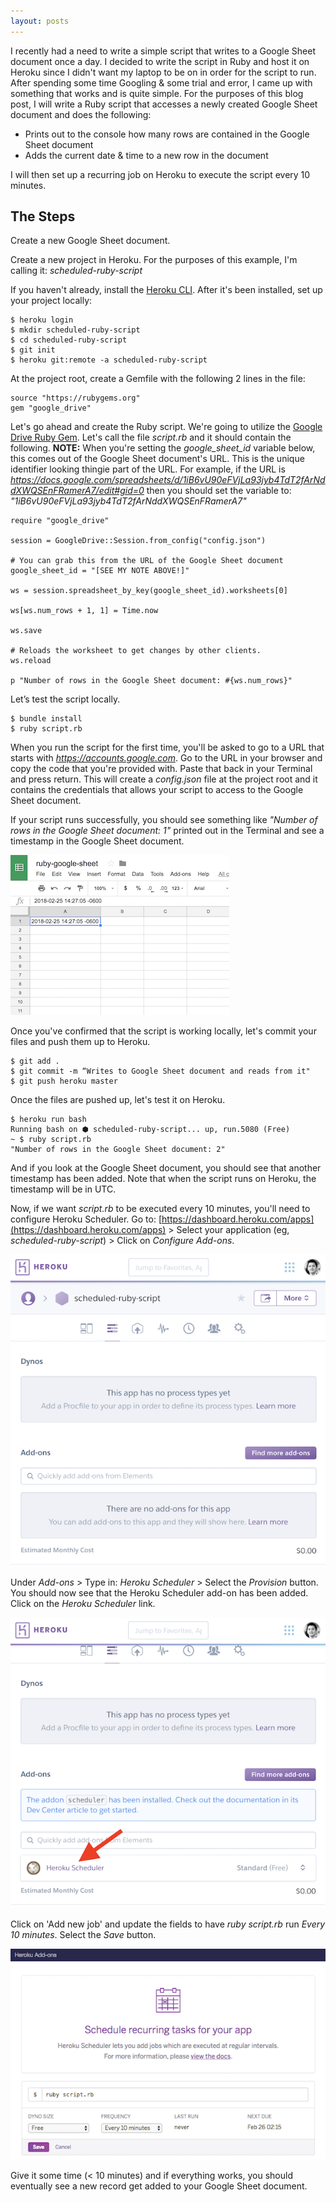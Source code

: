 ```yaml
---
layout: posts
---
```


I recently had a need to write a simple script that writes to a Google Sheet document once a day. I decided to write the script in Ruby and host it on Heroku since I didn't want my laptop to be on in order for the script to run. After spending some time Googling & some trial and error, I came up with something that works and is quite simple. For the purposes of this blog post, I will write a Ruby script that accesses a newly created Google Sheet document and does the following:

* Prints out to the console how many rows are contained in the Google Sheet document
* Adds the current date & time to a new row in the document

I will then set up a recurring job on Heroku to execute the script every 10 minutes.

## The Steps

Create a new Google Sheet document.

Create a new project in Heroku. For the purposes of this example, I'm calling it: *scheduled-ruby-script*

If you haven't already, install the [Heroku CLI](https://devcenter.heroku.com/articles/heroku-cli). After it's been installed, set up your project locally:

    $ heroku login
    $ mkdir scheduled-ruby-script
    $ cd scheduled-ruby-script
    $ git init
    $ heroku git:remote -a scheduled-ruby-script

At the project root, create a Gemfile with the following 2 lines in the file:

    source "https://rubygems.org"
    gem "google_drive"

Let's go ahead and create the Ruby script. We're going to utilize the [Google Drive Ruby Gem](https://github.com/gimite/google-drive-ruby). Let's call the file *script.rb* and it should contain the following. **NOTE:** When you're setting the *google\_sheet\_id* variable below, this comes out of the Google Sheet document's URL. This is the unique identifier looking thingie part of the URL. For example, if the URL is *https://docs.google.com/spreadsheets/d/1iB6vU90eFVjLa93jyb4TdT2fArNddXWQSEnFRamerA7/edit#gid=0* then you should set the variable to: *"1iB6vU90eFVjLa93jyb4TdT2fArNddXWQSEnFRamerA7"*

    require "google_drive"

    session = GoogleDrive::Session.from_config("config.json")

    # You can grab this from the URL of the Google Sheet document
    google_sheet_id = "[SEE MY NOTE ABOVE!]"

    ws = session.spreadsheet_by_key(google_sheet_id).worksheets[0]

    ws[ws.num_rows + 1, 1] = Time.now

    ws.save

    # Reloads the worksheet to get changes by other clients.
    ws.reload

    p "Number of rows in the Google Sheet document: #{ws.num_rows}"

Let’s test the script locally.  

    $ bundle install
    $ ruby script.rb

When you run the script for the first time, you'll be asked to go to a URL that starts with *https://accounts.google.com*. Go to the URL in your browser and copy the code that you're provided with. Paste that back in your Terminal and press return. This will create a *config.json* file at the project root and it contains the credentials that allows your script to access to the Google Sheet document.

If your script runs successfully, you should see something like *"Number of rows in the Google Sheet document: 1"* printed out in the Terminal and see a timestamp in the Google Sheet document.

![](/assets/img/ruby-heroku-google-sheets/1_record.png)

Once you've confirmed that the script is working locally, let's commit your files and push them up to Heroku.

    $ git add .
    $ git commit -m “Writes to Google Sheet document and reads from it"
    $ git push heroku master

Once the files are pushed up, let's test it on Heroku.

    $ heroku run bash
    Running bash on ⬢ scheduled-ruby-script... up, run.5080 (Free)
    ~ $ ruby script.rb
    "Number of rows in the Google Sheet document: 2"

And if you look at the Google Sheet document, you should see that another timestamp has been added. Note that when the script runs on Heroku, the timestamp will be in UTC.

Now, if we want *script.rb* to be executed every 10 minutes, you'll need to configure Heroku Scheduler. Go to: [https://dashboard.heroku.com/apps](https://dashboard.heroku.com/apps) > Select your application (eg, *scheduled-ruby-script*) > Click on *Configure Add-ons*.

![](/assets/img/ruby-heroku-google-sheets/add_ons.png)

Under *Add-ons* > Type in: *Heroku Scheduler* > Select the *Provision* button. You should now see that the Heroku Scheduler add-on has been added. Click on the *Heroku Scheduler* link.

![](/assets/img/ruby-heroku-google-sheets/heroku_scheduler.png)

Click on 'Add new job' and update the fields to have *ruby script.rb* run *Every 10 minutes*. Select the *Save* button.

![](/assets/img/ruby-heroku-google-sheets/new_job.png)

Give it some time (< 10 minutes) and if everything works, you should eventually see a new record get added to your Google Sheet document.
